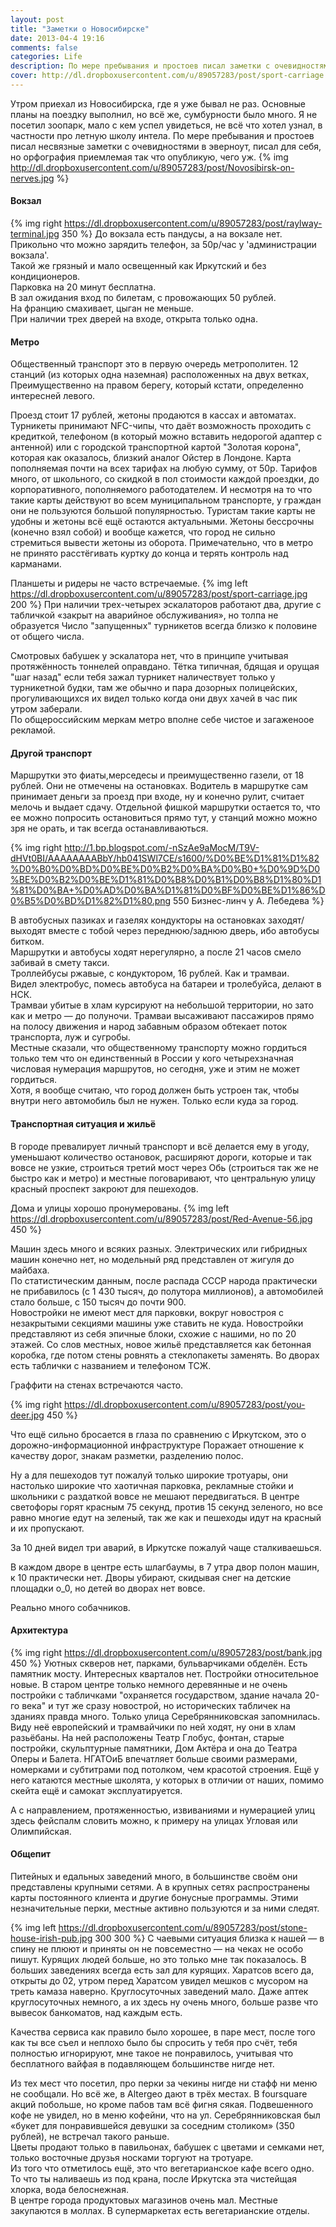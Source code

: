 ```yaml
---
layout: post
title: "Заметки о Новосибирске"
date: 2013-04-4 19:16
comments: false
categories: Life
description: По мере пребывания и простоев писал заметки с очевидностями в эверноут, писал для себя, но орфография приемлемая так что опубликую, чего уж.
cover: http://dl.dropboxusercontent.com/u/89057283/post/sport-carriage.jpg
---
```

Утром приехал из Новосибирска, где я уже бывал не раз. Основные планы на поездку выполнил, но всё же, сумбурности было много. Я не посетил зоопарк, мало с кем успел увидеться, не всё что хотел узнал, в частности про летную школу интела.
По мере пребывания и простоев писал несвязные заметки с очевидностями в эверноут, писал для себя, но орфография приемлемая так что опубликую, чего уж.
{% img http://dl.dropboxusercontent.com/u/89057283/post/Novosibirsk-on-nerves.jpg %}

#### Вокзал

{% img right https://dl.dropboxusercontent.com/u/89057283/post/raylway-terminal.jpg 350 %}
До вокзала есть пандусы, а на вокзале нет. 		
Прикольно что можно зарядить телефон, за 50р/час у 'администрации вокзала'. 		
Такой же грязный и мало освещенный как Иркутский и без кондиционеров. 		
Парковка на 20 минут бесплатна. 		
В зал ожидания вход по билетам, с провожающих 50 рублей. 		
На францию смахивает, цыган не меньше. 			
При наличии трех дверей на входе, открыта только одна. 			 			

#### Метро
Общественный транспорт это в первую очередь метрополитен. 12 станций (из которых одна наземная) расположенных на двух ветках,  Преимущественно на правом берегу, который кстати, определенно интересней левого. 

Проезд стоит 17 рублей, жетоны продаются в кассах и автоматах. Турникеты принимают NFC-чипы, что даёт возможность проходить с кредиткой, телефоном (в который можно вставить недорогой адаптер с антенной) или с городской транспортной картой "Золотая корона", которая как оказалось, близкий аналог Ойстер в Лондоне. Карта пополняемая почти на всех тарифах на любую сумму, от  50р. Тарифов много, от школьного, со скидкой в пол стоимости каждой проездки,  до корпоративного, пополняемого работодателем. И несмотря на то что такие карты действуют во всем муниципальном транспорте, у граждан они не пользуются большой популярностью. Туристам такие  карты не удобны и жетоны всё ещё остаются актуальными. Жетоны бессрочны (конечно взял собой) и вообще кажется, что город не сильно стремиться вывести жетоны из оборота.
Примечательно, что в метро не принято расстёгивать куртку до конца и терять контроль над карманами. 

Планшеты и ридеры не часто встречаемые.
{% img left https://dl.dropboxusercontent.com/u/89057283/post/sport-carriage.jpg  200 %}
При наличии трех-четырех эскалаторов работают два, другие с табличкой «закрыт на аварийное обслуживания», но толпа не образуется  Число "запущенных" турникетов всегда близко к половине от общего числа. 

Смотровых бабушек у эскалатора нет, что в принципе учитывая протяжённость тоннелей оправдано. Тётка типичная, бдящая и орущая "шаг назад" если тебя зажал турникет наличествует только у турникетной будки, там же обычно и пара дозорных полицейских, прогуливающихся их видел только когда они двух хачей в час пик утром заберали. 			
По общероссийским меркам метро вполне себе чистое и загаженоое рекламой.

#### Другой транспорт

Маршрутки это фиаты,мерседесы и преимущественно газели, от 18 рублей. Они не отмечены на остановках. Водитель в маршрутке сам принимает деньги за проезд при входе, ну и конечно рулит, считает мелочь и выдает сдачу. Отдельной фишкой маршрутки остается то, что ее можно попросить остановиться прямо тут, у станций можно можно зря не орать, и так всегда останавливаються. 		

{% img right http://1.bp.blogspot.com/-nSzAe9aMocM/T9V-dHVt0BI/AAAAAAAABbY/hb041SWl7CE/s1600/%D0%BE%D1%81%D1%82%D0%B0%D0%BD%D0%BE%D0%B2%D0%BA%D0%B0+%D0%9D%D0%BE%D0%B2%D0%BE%D1%81%D0%B8%D0%B1%D0%B8%D1%80%D1%81%D0%BA+%D0%AD%D0%BA%D1%81%D0%BF%D0%BE%D1%86%D0%B5%D0%BD%D1%82%D1%80.png 550 Бизнес-линч у А. Лебедева %}

В автобусных пазиках и газелях кондукторы на остановках заходят/выходят вместе с тобой через переднюю/заднюю дверь, ибо автобусы битком. 		
Маршрутки и автобусы ходят нерегулярно, а после 21 часов смело забивай в смету такси. 		
Троллейбусы ржавые, с кондуктором, 16 рублей. Как и трамваи. 		
Видел электробус, помесь автобуса на батареи и тролебуйса, делают в НСК. 		
Трамваи убитые в хлам курсируют на небольшой территории, но зато как и метро — до полуночи. Трамваи высаживают пассажиров прямо на полосу движения и народ забавным образом обтекает поток транспорта, луж и сугробы. 		
Местные сказали, что общественному транспорту можно гордиться только тем что он единственный в России у кого четырехзначная числовая нумерация маршрутов, но сегодня, уже и этим не может гордиться. 		
Хотя, я вообще считаю, что город должен быть устроен так, чтобы внутри него автомобиль был не нужен. Только если куда за город.

#### Транспортная ситуация и жильё

В городе превалирует личный транспорт и всё делается ему в угоду, уменьшают количество остановок, расширяют дороги, которые и так вовсе не узкие, строиться третий мост через Обь (строиться так же не быстро как и метро) и местные поговаривают, что центральную улицу красный проспект закроют для пешеходов. 


Дома и улицы хорошо пронумерованы.
{% img left https://dl.dropboxusercontent.com/u/89057283/post/Red-Avenue-56.jpg 450 %}

Машин здесь много и всяких разных. Электрических или гибридных машин конечно нет, но модельный ряд представлен от жигуля до майбаха. 			
По статистическим данным, после распада СССР народа практически не прибавилось (с 1 430 тысяч, до полутора миллионов), а автомобилей стало больше, с 150 тысяч до почти 900.  		
Новостройки не имеют мест для парковки,  вокруг новостроя с незакрытыми секциями машины уже ставить не куда. Новостройки представляют из себя эпичные блоки, схожие с нашими, но по 20 этажей. Со слов местных, новое жильё представляется как бетонная коробка, где потом стены ровнять а стеклопакеты заменять. Во дворах есть таблички с названием и телефоном ТСЖ.

Граффити на стенах встречаются часто. 

{% img right https://dl.dropboxusercontent.com/u/89057283/post/you-deer.jpg 450 %}

Что ещё сильно бросается в глаза по сравнению с Иркутском, это о дорожно-информационной инфраструктуре  Поражает отношение к качеству дорог, знакам разметки, разделению полос. 

Ну а для  пешеходов тут пожалуй только широкие тротуары, они настолько широкие что хаотичная парковка, рекламные стойки и школьники с раздаткой вовсе не мешают передвигаться.
В центре светофоры горят красным 75 секунд, против 15 секунд зеленого, но все равно многие едут на зеленый, так же как и пешеходы идут на красный и их пропускают.

За 10 дней видел три аварий, в Иркутске пожалуй чаще сталкиваешься.

В каждом дворе в центре есть шлагбаумы, в 7 утра двор полон машин, к 10 практически нет. Дворы убирают, скидывая снег на детские площадки о_0, но детей во дворах нет вовсе. 

Реально много собачников.

#### Архитектура
{% img right https://dl.dropboxusercontent.com/u/89057283/post/bank.jpg 450 %}
Уютных скверов нет, парками, бульварчиками обделён. Есть памятник мосту. Интересных кварталов нет. Постройки относительное новые. В старом центре только немного деревянные и не очень постройки с табличками "охраняется государством, здание начала 20-го века" и тут же сразу новострой, но исторических табличек на зданиях правда много. 
Только улица Серебрянниковская запомнилась. Виду неё европейский и трамвайчики по ней ходят, ну они в хлам разьёбаны. На ней расположены Театр Глобус, фонтан, старые постройки, скульптурные памятники, Дом Актёра и она до Театра Оперы и Балета. НГАТОиБ впечатляет больше своими размерами, номерками и субтитрами под потолком, чем красотой строения. Ещё у него катаются местные школята, у которых в отличии от наших, помимо скейта ещё и самокат эксплуатируется. 

А с направлением, протяженностью, извиваниями  и нумерацией улиц здесь фейспалм словить можно, к примеру на улицах Угловая или Олимпийская.

#### Общепит

Питейных и едальных заведений много, в большинстве своём они представлены крупными сетями. А в крупных сетях распространены карты постоянного клиента и другие бонусные программы. Этими незначительные перки, местные активно пользуются и за ними следят.

{% img left https://dl.dropboxusercontent.com/u/89057283/post/stone-house-irish-pub.jpg 300 300 %}
С чаевыми ситуация близка к нашей — в спину не плюют и приняты он не повсеместно — на чеках не особо пишут.
Курящих людей больше, но это только мне так показалось. В больших заведениях всегда есть зал для курящих.
Харатсов всего да, открыты до 02, утром перед Харатсом увидел  мешков с мусором на треть камаза наверно. Круглосуточных заведений мало. Даже аптек круглосуточных немного, а их здесь ну очень много, больше разве что вывесок банкоматов, над каждым есть.

Качества сервиса как правило было хорошее, в паре мест, после того как ты все съел и неплохо было бы спросить у тебя про счёт, тебя полностью игнорируют, мне такое не понравилось, учитывая что бесплатного вайфая в подавляющем большинстве нигде нет. 

Из тех мест что посетил, про перки за чекины нигде ни стафф ни меню не сообщали. Но всё же, в Altergeo дают в трёх местах. В foursquare акций побольше, но кроме пабов там всё фигня сякая.
Подвешенного кофе не увидел, но в меню кофейни, что на ул. Серебрянниковская был «букет для понравившейся девушки за соседним столиком» (350 рублей), не встречал такого раньше. 		
Цветы продают только в павильонах, бабушек с цветами и семками нет, только восточные друзья носками торгуют на тротуаре. 		
Из того что отметилось ещё, это что вегетарианское кафе всего одно. 		
То что ты наливаешь из под крана, после Иркутска эта чистейщая хлорка, вода белоснежная.  		
В центре города продуктовых магазинов очень мал. Местные закупаются в моллах. В супермаркетах есть вегетарианские отделы.
